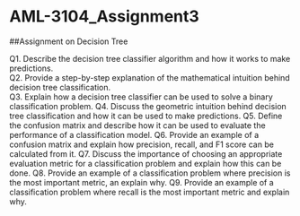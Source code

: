 # AML-3104_Assignment3

##Assignment on Decision Tree

Q1. Describe the decision tree classifier algorithm and how it works to make predictions.\
Q2. Provide a step-by-step explanation of the mathematical intuition behind decision tree classification.\
Q3. Explain how a decision tree classifier can be used to solve a binary classification problem.
Q4. Discuss the geometric intuition behind decision tree classification and how it can be used to make predictions.
Q5. Define the confusion matrix and describe how it can be used to evaluate the performance of a classification model.
Q6. Provide an example of a confusion matrix and explain how precision, recall, and F1 score can be calculated from it.
Q7. Discuss the importance of choosing an appropriate evaluation metric for a classification problem and explain how this can be done.
Q8. Provide an example of a classification problem where precision is the most important metric, an explain why.
Q9. Provide an example of a classification problem where recall is the most important metric and explain why.
